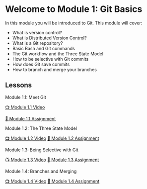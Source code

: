 # Welcome to Module 1: Git Basics

In this module you will be introduced to Git. This module will cover:

* What is version control?
* What is Distributed Version Control?
* What is a Git repository?
* Basic Bash and Git commands
* The Git workflow and the Three State Model
* How to be selective with Git commits
* How does Git save commits
* How to branch and merge your branches

## Lessons

Module 1.1: Meet Git

[:tv: Module 1.1 Video](https://youtu.be/uWsXEmaM3PA)

[:notebook: Module 1.1 Assignment]()

Module 1.2: The Three State Model

[:tv: Module 1.2 Video](https://youtu.be/yLLZdOIuCfg)
[:notebook: Module 1.2 Assignment]()

Module 1.3: Being Selective with Git

[:tv: Module 1.3 Video](https://youtu.be/3zmolo8YRO8)
[:notebook: Module 1.3 Assignment]()

Module 1.4: Branches and Merging

[:tv: Module 1.4 Video](https://youtu.be/2YDoQZ9nZ4g)
[:notebook: Module 1.4 Assignment]()
